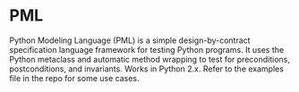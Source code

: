 # PML
Python Modeling Language (PML) is a simple design-by-contract specification language framework for testing Python programs.  It uses the Python metaclass and automatic method wrapping to test for preconditions, postconditions, and invariants.  Works in Python 2.x.  Refer to the examples file in the repo for some use cases.

